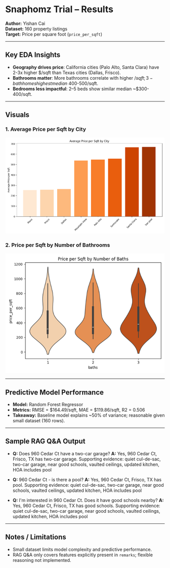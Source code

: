 # Snaphomz Trial – Results
**Author:** Yishan Cai  
**Dataset:** 160 property listings  
**Target:** Price per square foot (`price_per_sqft`)

---

## Key EDA Insights
- **Geography drives price**: California cities (Palo Alto, Santa Clara) have 2-3x higher $/sqft than Texas cities (Dallas, Frisco).  
- **Bathrooms matter**: More bathrooms correlate with higher $/sqft; 3-bath homes highest median ~$400-500/sqft.  
- **Bedrooms less impactful**: 2–5 beds show similar median ~$300-400/sqft.

---

## Visuals
### 1. Average Price per Sqft by City
![Average Price per Sqft by City](avg_price_per_sqft_by_city.png)

### 2. Price per Sqft by Number of Bathrooms
![Price per Sqft by Baths](price_per_sqft_by_baths.png)

---

## Predictive Model Performance
- **Model:** Random Forest Regressor
- **Metrics:** RMSE = $164.49/sqft, MAE = $119.86/sqft, R2 = 0.506
- **Takeaway:** Baseline model explains ~50% of variance; reasonable given small dataset (160 rows).

---

## Sample RAG Q&A Output
- **Q:** Does 960 Cedar Ct have a two-car garage?
  **A:** Yes, 960 Cedar Ct, Frisco, TX has two-car garage.
  Supporting evidence: quiet cul-de-sac, two-car garage, near good schools, vaulted ceilings, updated kitchen, HOA includes pool

- **Q:** 960 Cedar Ct - is there a pool?
  **A:** Yes, 960 Cedar Ct, Frisco, TX has pool.
  Supporting evidence: quiet cul-de-sac, two-car garage, near good schools, vaulted ceilings, updated kitchen, HOA includes pool

- **Q:** I'm interested in 960 Cedar Ct. Does it have good schools nearby?
  **A:** Yes, 960 Cedar Ct, Frisco, TX has good schools.
  Supporting evidence: quiet cul-de-sac, two-car garage, near good schools, vaulted ceilings, updated kitchen, HOA includes pool

---

## Notes / Limitations
- Small dataset limits model complexity and predictive performance.  
- RAG Q&A only covers features explicitly present in `remarks`; flexible reasoning not implemented.

